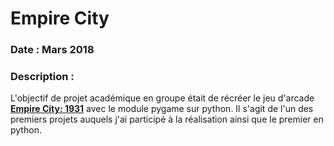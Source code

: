 # Empire City
### Date : Mars 2018
### Description :
L'objectif de projet académique en groupe était de récréer le jeu d'arcade __[Empire City: 1931](https://en.wikipedia.org/wiki/Empire_City:_1931)__ avec le module pygame sur python. Il s'agit de l'un des premiers projets auquels j'ai participé à la réalisation ainsi que le premier en python.  
